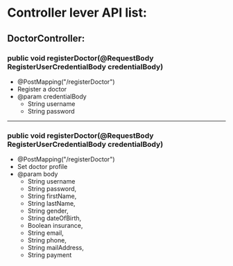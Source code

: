 # Controller lever API list:

## DoctorController:

 ### public void registerDoctor(@RequestBody RegisterUserCredentialBody credentialBody) 
   - @PostMapping("/registerDoctor")
   - Register a doctor
   - @param credentialBody  
      - String username
      - String password

 ***

 ### public void registerDoctor(@RequestBody RegisterUserCredentialBody credentialBody)
   - @PostMapping("/registerDoctor")
   - Set doctor profile
   - @param body
      - String username
      - String password,
      - String firstName,
      - String lastName,
      - String gender,
      - String dateOfBirth,
      - Boolean insurance,
      - String email,
      - String phone,
      - String mailAddress,
      - String payment
